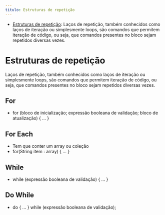 ```yaml
---
titulo: Estruturas de repetição
---
```

- [Estruturas de repetição](https://glysns.gitbook.io/java-basico/controle-de-fluxo/estruturas-de-repeticao): Laços de repetição, também conhecidos como laços de iteração ou simplesmente loops, são comandos que permitem iteração de código, ou seja, que comandos presentes no bloco sejam repetidos diversas vezes.

# Estruturas de repetição

Laços de repetição, também conhecidos como laços de iteração ou simplesmente loops, são comandos que permitem iteração de código, ou seja, que comandos presentes no bloco sejam repetidos diversas vezes.

## For

- for (bloco de inicialização; expressão booleana de validação; bloco de atualização) { ... }

## For Each

- Tem que conter um array ou coleção
- for(String item : array) { ... }

## While

- while (expressão booleana de validação) { ... }

## Do While

- do { ... } while (expressão booleana de validação);
